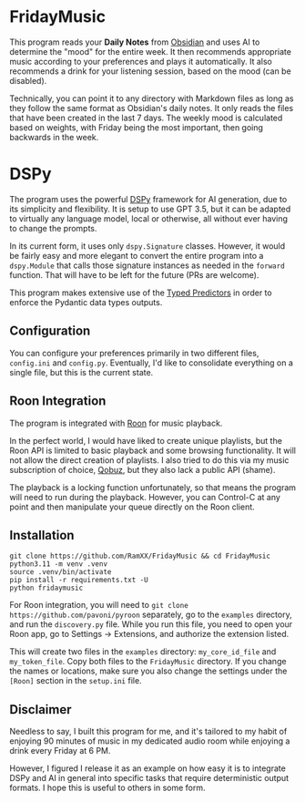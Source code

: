 # FridayMusic

This program reads your **Daily Notes** from [Obsidian](https://obsidian.md/) and uses AI to determine the "mood" for the entire week. It then recommends appropriate music according to your preferences and plays it automatically. It also recommends a drink for your listening session, based on the mood (can be disabled). 

Technically, you can  point it to any directory with Markdown files as long as they follow the same format as Obsidian's daily notes. It only reads the files that have been created in the last 7 days. The weekly mood is calculated based on weights, with Friday being the most important, then going backwards in the week.

# DSPy

The program uses the powerful [DSPy](https://github.com/stanfordnlp/dspy) framework for AI generation, due to its simplicity and flexibility. It is setup to use GPT 3.5, but it can be adapted to virtually any language model, local or otherwise, all without ever having to change the prompts.

In its current form, it uses only `dspy.Signature` classes. However, it would be fairly easy and more elegant to convert the entire program into a `dspy.Module` that calls those signature instances as needed in the `forward` function. That will have to be left for the future (PRs are welcome).

This program makes extensive use of the [Typed Predictors](https://dspy-docs.vercel.app/docs/building-blocks/typed_predictors) in order to enforce the Pydantic data types outputs. 

## Configuration
You can configure your preferences primarily in two different files, `config.ini` and `config.py`. Eventually, I'd like to consolidate everything on a single file, but this is the current state.

## Roon Integration
The program is integrated with [Roon](https://roon.app/en/) for music playback.

In the perfect world, I would have liked to create unique playlists, but the Roon API is limited to basic playback and some browsing functionality. It will not allow the direct creation of playlists. I also tried to do this via my music subscription of choice, [Qobuz](https://www.qobuz.com/us-en/discover), but they also lack a public API (shame).

The playback is a locking function unfortunately, so that means the program will need to run during the playback. However, you can Control-C at any point and then manipulate your queue directly on the Roon client.

## Installation
```
git clone https://github.com/RamXX/FridayMusic && cd FridayMusic
python3.11 -m venv .venv
source .venv/bin/activate
pip install -r requirements.txt -U
python fridaymusic
```

For Roon integration, you will need to `git clone https://github.com/pavoni/pyroon` separately, go to the `examples` directory, and run the `discovery.py` file. While you run this file, you need to open your Roon app, go to Settings -> Extensions, and authorize the extension listed. 

This will create two files in the `examples` directory: `my_core_id_file` and `my_token_file`. Copy both files to the `FridayMusic` directory. If you change the names or locations, make sure you also change the settings under the `[Roon]` section in the `setup.ini` file.

## Disclaimer

Needless to say, I built this program for me, and it's tailored to my habit of enjoying 90 minutes of music in my dedicated audio room while enjoying a drink every Friday at 6 PM.

However, I figured I release it as an example on how easy it is to integrate DSPy and AI in general into specific tasks that require deterministic output formats. I hope this is useful to others in some form.